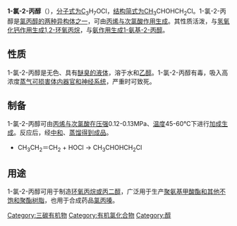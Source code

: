 **1-氯-2-丙醇**（），[分子式为C](../Page/分子式.md "wikilink")<sub>3</sub>H<sub>7</sub>OCl，[结构简式为CH](../Page/结构简式.md "wikilink")<sub>3</sub>CHOHCH<sub>2</sub>Cl。1-氯-2-丙醇是[氯丙醇的两种](../Page/氯丙醇.md "wikilink")[异构体之一](../Page/异构体.md "wikilink")，可由[丙烯与](../Page/丙烯.md "wikilink")[次氯酸作用生成](../Page/次氯酸.md "wikilink")。其性质活泼，与[氢氧化钙作用生成](../Page/氢氧化钙.md "wikilink")[1,2-环氧丙烷](../Page/1,2-环氧丙烷.md "wikilink")，与[氨作用生成](../Page/氨.md "wikilink")[1-氨基-2-丙醇](../Page/1-氨基-2-丙醇.md "wikilink")。

## 性质

1-氯-2-丙醇是无色、具有[醚臭的液体](../Page/醚.md "wikilink")，溶于水和[乙醇](../Page/乙醇.md "wikilink")。1-氯-2-丙醇有毒，吸入高浓度[蒸气可损害体内](../Page/蒸气.md "wikilink")[器官和](../Page/器官.md "wikilink")[神经系统](../Page/神经系统.md "wikilink")，严重时可致死。

## 制备

1-氯-2-丙醇可由[丙烯与](../Page/丙烯.md "wikilink")[次氯酸在](../Page/次氯酸.md "wikilink")[压强](../Page/压强.md "wikilink")0.12-0.13MPa、[温度](../Page/温度.md "wikilink")45-60℃下进行[加成生成](../Page/加成.md "wikilink")。反应后，经[中和](../Page/中和反應.md "wikilink")、[蒸馏得到成品](../Page/蒸馏.md "wikilink")。

  -
    CH<sub>3</sub>CH<sub>2</sub>＝CH<sub>2</sub> + HOCl →
    CH<sub>3</sub>CHOHCH<sub>2</sub>Cl

## 用途

1-氯-2-丙醇可用于制造[环氧丙烷或](../Page/环氧丙烷.md "wikilink")[丙二醇](../Page/丙二醇.md "wikilink")，广泛用于生产[聚氨基甲酸酯和其他不饱和聚酯树脂](../Page/聚氨基甲酸酯.md "wikilink")，也用于合成药品[氯丙嗪](../Page/氯丙嗪.md "wikilink")。

[Category:三碳有机物](https://zh.wikipedia.org/wiki/Category:三碳有机物 "wikilink")
[Category:有机氯化合物](https://zh.wikipedia.org/wiki/Category:有机氯化合物 "wikilink")
[Category:醇](https://zh.wikipedia.org/wiki/Category:醇 "wikilink")